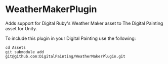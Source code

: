 # WeatherMakerPlugin

Adds support for Digital Ruby's Weather Maker asset to The Digital Painting asset for Unity.

To include this plugin in your Digital Painting use the following:

```
cd Assets
git submodule add git@github.com:DigitalPainting/WeatherMakerPlugin.git
```
